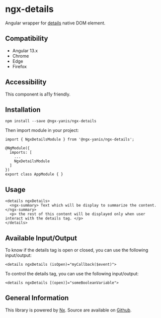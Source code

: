 # ngx-details
Angular wrapper for [details](https://developer.mozilla.org/en-US/docs/Web/HTML/Element/details) native DOM element.

## Compatibility
* Angular 13.x
* Chrome
* Edge
* Firefox

## Accessibility
This component is a11y friendly.

## Installation
```
npm install --save @ngx-yanis/ngx-details
```
Then import module in your project:
```
import { NgxDetailsModule } from '@ngx-yanis/ngx-details';

@NgModule({
  imports: [
    ...
    NgxDetailsModule
  ]
})
export class AppModule { }
```

## Usage
```
<details ngxDetails>
  <ngx-summary> Text which will be display to summarize the content. </ngx-summary>
  <p> the rest of this content will be displayed only when user interact with the details tag. </p>
</details>
```

## Available Input/Output
To know if the details tag is open or closed, you can use the following input/output:
```
<details ngxDetails (isOpen)="myCallback($event)">
```

To control the details tag, you can use the following input/output:
```
<details ngxDetails [(open)]="someBooleanVariable">
```
## General Information
This library is powered by [Nx](https://nx.dev/angular). Source are available on [Github](https://github.com/yanis-git/ngx-yanis/tree/main/libs/ngx-details).
